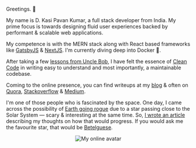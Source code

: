 Greetings. 👋

My name is D. Kasi Pavan Kumar, a full stack developer from India. My prime focus is towards designing fluid user experiences backed by performant & scalable web applications.

My competence is with the MERN stack along with React based frameworks like [GatsbyJS](https://www.gatsbyjs.com) & [NextJS](https://nextjs.org). I'm currently diving deep into Docker 🐳.

After taking a few [lessons from Uncle Bob](https://youtu.be/7EmboKQH8lM), I have felt the essence of [Clean Code](https://links.kasipavankumar.in/clean-code) in writing easy to understand and most importantly, a maintainable codebase.

Coming to the online presence, you can find writeups at my [blog](https://kasipavankumar.in/blog/) & often on [Quora](https://links.kasipavankumar.in/quora), [Stackoverflow](https://links.kasipavankumar.in/stackoverflow) & [Medium](https://links.kasipavankumar.in/medium).

I'm one of those people who is fascinated by the space. One day, I came across the possibility of [Earth going rogue](https://youtu.be/gLZJlf5rHVs) due to a star passing close to the Solar System — scary & interesting at the same time. So, [I wrote an article](https://links.kasipavankumar.in/rogue-earth-hypothesis) describing my thoughts on how that would progress. If you would ask me the favourite star, that would be [Betelguese](https://en.wikipedia.org/wiki/Betelgeuse).

<div align="center">

![My online avatar](https://avatars.githubusercontent.com/u/44864604?v=4&s=62)

</div>
